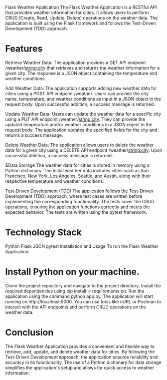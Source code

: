 Flask Weather Application
The Flask Weather Application is a RESTful API that provides weather information for cities. It allows users to perform CRUD (Create, Read, Update, Delete) operations on the weather data. The application is built using the Flask framework and follows the Test-Driven Development (TDD) approach.

# Features
Retrieve Weather Data: The application provides a GET API endpoint /weather/<string:city> that retrieves and returns the weather information for a given city. The response is a JSON object containing the temperature and weather conditions.

Add Weather Data: The application supports adding new weather data for cities using a POST API endpoint /weather. Users can provide the city name, temperature, and weather conditions as input in a JSON object in the request body. Upon successful addition, a success message is returned.

Update Weather Data: Users can update the weather data for a specific city using a PUT API endpoint /weather/<string:city>. They can provide the updated temperature and/or weather conditions in a JSON object in the request body. The application updates the specified fields for the city and returns a success message.

Delete Weather Data: The application allows users to delete the weather data for a given city using a DELETE API endpoint /weather/<string:city>. Upon successful deletion, a success message is returned.

$Data Storage
The weather data for cities is stored in memory using a Python dictionary. The initial weather data includes cities such as San Francisco, New York, Los Angeles, Seattle, and Austin, along with their respective temperature and weather conditions.

Test-Driven Development (TDD)
The application follows the Test-Driven Development (TDD) approach, where test cases are written before implementing the corresponding functionality. The tests cover the CRUD operations, ensuring the application functions correctly and meets the expected behavior. The tests are written using the pytest framework.

# Technology Stack
Python
Flask
JSON
pytest
Installation and Usage
To run the Flask Weather Application:

# Install Python on your machine.
Clone the project repository and navigate to the project directory.
Install the required dependencies using pip install -r requirements.txt.
Run the application using the command python app.py.
The application will start running on http://localhost:5000.
You can use tools like cURL or Postman to interact with the API endpoints and perform CRUD operations on the weather data.

# Conclusion
The Flask Weather Application provides a convenient and flexible way to retrieve, add, update, and delete weather data for cities. By following the Test-Driven Development approach, the application ensures reliability and accuracy in its functionality. The use of a Python dictionary for data storage simplifies the application's setup and allows for quick access to weather information.
